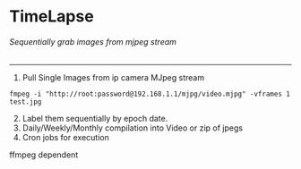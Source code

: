 # TimeLapse

###### Sequentially grab images from mjpeg stream
---
1. Pull Single Images from ip camera MJpeg stream

`fmpeg -i "http://root:password@192.168.1.1/mjpg/video.mjpg" -vframes 1 test.jpg`

2. Label them sequentially by epoch date.
3. Daily/Weekly/Monthly compilation into Video or zip of jpegs
4. Cron jobs for execution

ffmpeg dependent
